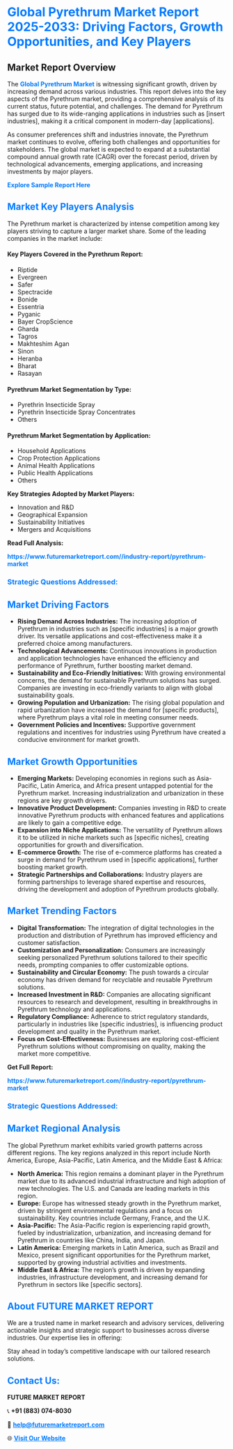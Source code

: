 <h1 style="color: #007BFF;">Global Pyrethrum Market Report 2025-2033: Driving Factors, Growth Opportunities, and Key Players</h1>

<section id="overview">
<h2>Market Report Overview</h2>
<p>The <a href="https://www.futuremarketreport.com//industry-report/pyrethrum-market" style="color: #007BFF; text-decoration: none;"><strong>Global Pyrethrum Market</strong></a> is witnessing significant growth, driven by increasing demand across various industries. This report delves into the key aspects of the Pyrethrum market, providing a comprehensive analysis of its current status, future potential, and challenges. The demand for Pyrethrum has surged due to its wide-ranging applications in industries such as [insert industries], making it a critical component in modern-day [applications].</p>
<p>As consumer preferences shift and industries innovate, the Pyrethrum market continues to evolve, offering both challenges and opportunities for stakeholders. The global market is expected to expand at a substantial compound annual growth rate (CAGR) over the forecast period, driven by technological advancements, emerging applications, and increasing investments by major players.</p>
</section>

<section id="overview">
<p><a href="https://www.futuremarketreport.com//request-sample/reportId=90397" style="color: #007BFF; text-decoration: none;"><strong>Explore Sample Report Here</strong></a></p>
</section>

<section id="key-players">
<h2 style="color: #007BFF;">Market Key Players Analysis</h2>
<p>The Pyrethrum market is characterized by intense competition among key players striving to capture a larger market share. Some of the leading companies in the market include:</p>
<h4>Key Players Covered in the Pyrethrum Report:</h4>
<ul><li>Riptide</li><li>Evergreen</li><li>Safer</li><li>Spectracide</li><li>Bonide</li><li>Essentria</li><li>Pyganic</li><li>Bayer CropScience</li><li>Gharda</li><li>Tagros</li><li>Makhteshim Agan</li><li>Sinon</li><li>Heranba</li><li>Bharat</li><li>Rasayan</li></ul>
<h4>Pyrethrum Market Segmentation by Type:</h4>
<ul><li>Pyrethrin Insecticide Spray</li><li>Pyrethrin Insecticide Spray Concentrates</li><li>Others</li></ul>

<h4>Pyrethrum Market Segmentation by Application:</h4>
<ul><li>Household Applications</li><li>Crop Protection Applications</li><li>Animal Health Applications</li><li>Public Health Applications</li><li>Others</li></ul>
<p><strong>Key Strategies Adopted by Market Players:</strong></p>
<ul>
<li>Innovation and R&D</li>
<li>Geographical Expansion</li>
<li>Sustainability Initiatives</li>
<li>Mergers and Acquisitions</li>
</ul>
</section>

<section>
<p><strong>Read Full Analysis: </strong></p><a href="https://www.futuremarketreport.com//industry-report/pyrethrum-market" style="color: #007BFF; text-decoration: none;"><strong>https://www.futuremarketreport.com//industry-report/pyrethrum-market</strong></a>
<h3 style="color: #007BFF;">Strategic Questions Addressed:</h3>
</section>

<section id="driving-factors">
<h2 style="color: #007BFF;">Market Driving Factors</h2>
<ul>
<li><strong>Rising Demand Across Industries:</strong> The increasing adoption of Pyrethrum in industries such as [specific industries] is a major growth driver. Its versatile applications and cost-effectiveness make it a preferred choice among manufacturers.</li>
<li><strong>Technological Advancements:</strong> Continuous innovations in production and application technologies have enhanced the efficiency and performance of Pyrethrum, further boosting market demand.</li>
<li><strong>Sustainability and Eco-Friendly Initiatives:</strong> With growing environmental concerns, the demand for sustainable Pyrethrum solutions has surged. Companies are investing in eco-friendly variants to align with global sustainability goals.</li>
<li><strong>Growing Population and Urbanization:</strong> The rising global population and rapid urbanization have increased the demand for [specific products], where Pyrethrum plays a vital role in meeting consumer needs.</li>
<li><strong>Government Policies and Incentives:</strong> Supportive government regulations and incentives for industries using Pyrethrum have created a conducive environment for market growth.</li>
</ul>
</section>

<section id="growth-opportunities">
<h2 style="color: #007BFF;">Market Growth Opportunities</h2>
<ul>
<li><strong>Emerging Markets:</strong> Developing economies in regions such as Asia-Pacific, Latin America, and Africa present untapped potential for the Pyrethrum market. Increasing industrialization and urbanization in these regions are key growth drivers.</li>
<li><strong>Innovative Product Development:</strong> Companies investing in R&D to create innovative Pyrethrum products with enhanced features and applications are likely to gain a competitive edge.</li>
<li><strong>Expansion into Niche Applications:</strong> The versatility of Pyrethrum allows it to be utilized in niche markets such as [specific niches], creating opportunities for growth and diversification.</li>
<li><strong>E-commerce Growth:</strong> The rise of e-commerce platforms has created a surge in demand for Pyrethrum used in [specific applications], further boosting market growth.</li>
<li><strong>Strategic Partnerships and Collaborations:</strong> Industry players are forming partnerships to leverage shared expertise and resources, driving the development and adoption of Pyrethrum products globally.</li>
</ul>
</section>

<section id="trending-factors">
<h2 style="color: #007BFF;">Market Trending Factors</h2>
<ul>
<li><strong>Digital Transformation:</strong> The integration of digital technologies in the production and distribution of Pyrethrum has improved efficiency and customer satisfaction.</li>
<li><strong>Customization and Personalization:</strong> Consumers are increasingly seeking personalized Pyrethrum solutions tailored to their specific needs, prompting companies to offer customizable options.</li>
<li><strong>Sustainability and Circular Economy:</strong> The push towards a circular economy has driven demand for recyclable and reusable Pyrethrum solutions.</li>
<li><strong>Increased Investment in R&D:</strong> Companies are allocating significant resources to research and development, resulting in breakthroughs in Pyrethrum technology and applications.</li>
<li><strong>Regulatory Compliance:</strong> Adherence to strict regulatory standards, particularly in industries like [specific industries], is influencing product development and quality in the Pyrethrum market.</li>
<li><strong>Focus on Cost-Effectiveness:</strong> Businesses are exploring cost-efficient Pyrethrum solutions without compromising on quality, making the market more competitive.</li>
</ul>
</section>

<section>
<p><strong>Get Full Report: </strong></p><a href="https://www.futuremarketreport.com//industry-report/pyrethrum-market" style="color: #007BFF; text-decoration: none;"><strong>https://www.futuremarketreport.com//industry-report/pyrethrum-market</strong></a>
<h3 style="color: #007BFF;">Strategic Questions Addressed:</h3>
</section>


<section id="regional-analysis">
<h2 style="color: #007BFF;">Market Regional Analysis</h2>
<p>The global Pyrethrum market exhibits varied growth patterns across different regions. The key regions analyzed in this report include North America, Europe, Asia-Pacific, Latin America, and the Middle East & Africa:</p>
<ul>
<li><strong>North America:</strong> This region remains a dominant player in the Pyrethrum market due to its advanced industrial infrastructure and high adoption of new technologies. The U.S. and Canada are leading markets in this region.</li>
<li><strong>Europe:</strong> Europe has witnessed steady growth in the Pyrethrum market, driven by stringent environmental regulations and a focus on sustainability. Key countries include Germany, France, and the U.K.</li>
<li><strong>Asia-Pacific:</strong> The Asia-Pacific region is experiencing rapid growth, fueled by industrialization, urbanization, and increasing demand for Pyrethrum in countries like China, India, and Japan.</li>
<li><strong>Latin America:</strong> Emerging markets in Latin America, such as Brazil and Mexico, present significant opportunities for the Pyrethrum market, supported by growing industrial activities and investments.</li>
<li><strong>Middle East & Africa:</strong> The region’s growth is driven by expanding industries, infrastructure development, and increasing demand for Pyrethrum in sectors like [specific sectors].</li>
</ul>
</section>

<footer>
<h2 style="color: #007BFF;">About FUTURE MARKET REPORT</h2>
<p>We are a trusted name in market research and advisory services, delivering actionable insights and strategic support to businesses across diverse industries. Our expertise lies in offering:</p>

<p>Stay ahead in today’s competitive landscape with our tailored research solutions.</p>

<h2 style="color: #007BFF;">Contact Us:</h2>
<p><strong>FUTURE MARKET REPORT</strong></p>
<p>📞 <strong>+91 (883) 074-8030</strong></p>
<p>📧 <strong><a href="mailto:help@futuremarketreport.com" style="color: #007BFF;">help@futuremarketreport.com</a></strong></p>
<p>🌐 <strong><a href="https://www.futuremarketreport.com/" style="color: #007BFF;">Visit Our Website</a></strong></p>
</footer>